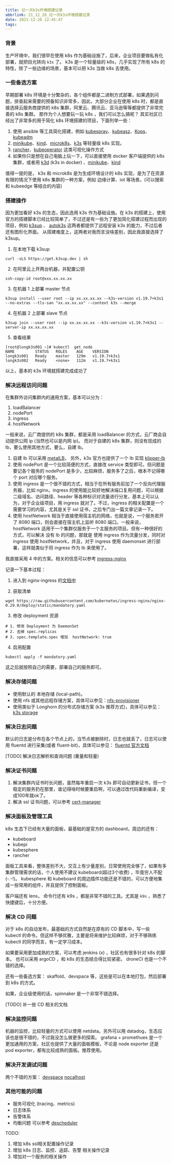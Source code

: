 ```yaml
---
title: 记一次k3s环境搭建记录
abbrlink: 21_12_26_记一次k3s环境搭建记录
date: 2021-12-26 12:45:47
tags:
---
```


### 背景

生产环境中，我们很早在使用 k8s 作为基础设施了，后来，企业项目要做私有化部署，就把目光转向 `k3s` 了。
k3s 是一个轻量级的 k8s，几乎实现了所有 k8s 的特性，除了一些边缘的场景，基本可以把 k3s 当做 k8s 去使用。

### 一些备选方案

早期部署 k8s 环境是十分繁杂的，各个组件都是二进制方式部署，如果遇到问题，排查起来需要的预备知识非常多，因此，大部分企业在使用 k8s 时，都是直接选择云服务商提供的 k8s 集群，阿里云、腾讯云、亚马逊等等都提供了非常完善的 k8s 集群。
那作为个人想要玩一玩 k8s ，我们可以怎么搞呢？ 其实社区已经出了非常多的用于简化 k8s 环境搭建的项目，下面列举一些：
1. 使用 ansible 等工具简化搭建，例如 [kubespray](https://github.com/kubernetes-sigs/kubespray)、[kubeasz](https://github.com/easzlab/kubeasz)、[Kops](https://github.com/kubernetes/kops)、[kubeadm](https://github.com/kubernetes/kubeadm)
3. [minikube](https://github.com/kubernetes/minikube)、[kind](https://github.com/kubernetes-sigs/kind)、[microk8s](https://github.com/ubuntu/microk8s)、[k3s](https://github.com/k3s-io/k3s) 等轻量级 k8s 实现。
4. [rancher](https://github.com/ubuntu/microk8s)、[kubeoperator](https://github.com/KubeOperator/KubeOperator) 这类可视化操作方式
5. 如果你只是想在自己电脑上玩一下，可以直接使用 docker 客户端提供的 k8s 集群，或者用 [k3d](https://github.com/rancher/k3d) (k3s in docker) 、[minikube](https://github.com/kubernetes/minikube)、[kind](https://github.com/kubernetes-sigs/kind)

值得一提的是， k3s 和 microk8s 是为生成环境设计的 k8s 实现，是为了在资源有限的情况下使用 k8s 集群的一种方案，例如 边缘计算、iot 等场景。(可以搜索和 kubeedge 等结合的内容)


### 搭建操作

因为更加看好 k3s 的生态，因此选用 k3s 作为基础设施。在 k3s 的搭建上，使用官方的搭建脚本已经比较简单了，不过还是有一些为了更加简化搭建过程而出现的项目，例如 [k3sup](https://github.com/alexellis/k3sup) 、 [autok3s](https://github.com/cnrancher/autok3s) 这两者都提供了远程安装 k3s 的能力，不过后者还有图形化界面。 从搭建难度上，这两者对我而言没啥差别，因此我直接选择了 k3sup。

1. 在本地下载 k3sup 

```shell
curl -sLS https://get.k3sup.dev | sh
```

2. 在阿里云上开两台机器，并配置公钥
```shell
ssh-copy-id root@xxx.xx.xx.xx
```

3. 在机器 1 上部署 master 节点
```shell
k3sup install --user root --ip xx.xx.xx.xx --k3s-version v1.19.7+k3s1  --no-extras --tls-san "xx.xx.xx.xx" --context k3s --merge
```

4. 在机器 2 上部署 slave 节点
```shell
k3sup join --user root --ip xx.xx.xx.xx --k3s-version v1.19.7+k3s1 --server-ip xx.xx.xx.xx
```

5. 查看结果
```shell
[root@longk3s001 ~]# kubectl  get node
NAME         STATUS   ROLES    AGE    VERSION
longk3s001   Ready    master   129m   v1.19.7+k3s1
longk3s002   Ready    <none>   112m   v1.19.7+k3s1
```

以上，基本的 k3s 环境就搭建完成成功了

### 解决远程访问问题

在集群外访问集群内的通用方案，基本可以分为： 

1. loadBalancer
2. nodePort
3. ingress
4. hostNetwork

一般来说，云厂商提供的 k8s 集群，都是采用 loadBalancer 的方式，云厂商会自动提供公网 ip (当然也可以是内网 ip)。 而对于自建的 k8s 集群，则没有现成的 lb，要么使用其他方式，要么，自建 lb。

1. 自建 lb 可以采用 [metalLB](https://github.com/metallb/metallb)， 另外，k3s 官方也提供了一个 lb 实现 [klipper-lb](https://github.com/k3s-io/klipper-lb)
2. 使用 nodePort 是一个比较简便的方式，直接改 service 类型即可。但问题是要记各个服务的 nodePort 是多少，比较麻烦，服务多了之后，根本不记得哪个 port 对应哪个服务。
3. 使用 ingress 是一个很不错的方式，相当于在所有服务前加了一个反向代理服务器，比如 nginx。ingress 的使用能比较好地解决端口复用问题，可以根据 二级域名、访问路径、header 等各种标识对流量进行分发，基本上可以认为，对于企业级项目，用 ingress 就对了。不过，ingress 的相关配置是一个需要学习的内容，尤其是关于 ssl 证书，之后专门出一篇文章记录一下。
4. 使用 hostNetwork 相当于直接使用宿主机的网络，也就是说，一个服务若开了 8080 端口，则会直接在宿主机上监听 8080 端口。一般来说，hostNetwork 适用于一个集群仅服务于一个主服务的项目。但有一种很好的方式，可以解决 没有 lb 的问题，那就是 使用 ingress 作为流量分发，同时对 ingress 使用 hostNetwork，并且，对于 ingress 使用 daemonset 进行部署，这样就类似于将 ingress 作为 lb 来使用了。

我直接采用 4 中的方案。相关的信息可以参考 [ingress-nginx](https://github.com/kubernetes/ingress-nginx/blob/nginx-0.29.0/docs/deploy/baremetal.md)

记录一下基本过程：
1. 进入到 nginx-ingress 的[文档中](https://github.com/kubernetes/ingress-nginx/blob/nginx-0.29.0/docs/deploy/index.md)

2. 获取清单
```shell
wget https://raw.githubusercontent.com/kubernetes/ingress-nginx/nginx-0.29.0/deploy/static/mandatory.yaml
```

3. 修改 deployment 资源
```shell
# 1. 修改 Deployment 为 DaemonSet
# 2. 去掉 spec.replicas
# 3. spec.template.spec 增加  hostNetwork: true
```

4. 启用配置
```shell
kubectl apply -f mandatory.yaml
```

这之后就按照自己的需要，部署自己的服务即可。

### 解决存储问题

- 使用默认的 本地存储 (local-path)。
- 使用 nfs 或其他远程存储方案，具体可以参见：[nfs-provisioner](https://github.com/kubernetes-sigs/nfs-subdir-external-provisioner)
- 使用类似于 Longhorn 的分布式存储方案 (k3s 推荐方式)，具体可以参见：[k3s storage](https://rancher.com/docs/k3s/latest/en/storage/)
 


### 解决日志问题

默认的日志是分布在各个节点上的，当节点被删除时，日志也就丢了，日志可以使用 fluentd 进行采集(或者 fluent-bit)，具体可以参见： [fluentd 官方文档](https://docs.fluentd.org/)

[TODO] 解决日志解析和查询问题 (重量和轻量)


### 解决证书问题
1. 解决集群内证书时长问题，虽然每年重启一次 k3s 即可自动更新证书，但一个稳定的服务扔在那里，谁记得啥时候要重启啊，可以通过改代码重新编译，变成100年就ok了。
2. 解决 ssl 证书问题，可以参考 [cert-manager](https://cert-manager.io/docs/)


### 解决面板及管理工具

k8s 生态下已经有大量的面板，最基础的是官方的 dashboard，周边的还有：
- kubeboard
- kubepi
- kubesphere
- rancher

面板工具来看，整体差别不大，交互上有少量差别，日常使用完全够了，如果有多集群管理需求的话，个人使用不建议 kubeboard(超过3个收费) ，毕竟穷人不配(-.-!)。 kubesphere 和 kubeboard 的周边插件功能还是不错的，可以方便地集成一些常用的组件，并且提供了控制面板。

客户端还有 lens， 命令行还有 k9s ，都是非常不错的工具。尤其是 `k9s` ，熟悉了快捷键后，十分方便。


### 解决 CD 问题

对于 k8s 的自动发布，最基础的方式自然是在原有的 CD 脚本中，写一些 kubectl 的命令。但这样不够优雅，主要是将来维护比较麻烦，对于不够熟练 kubectl 的同学而言，有一定学习成本。

如果要采用更加成熟的方案，可以考虑 jenkins (x) ，社区也有很多针对 k8s 的脚本。 也可以采用 argoCD ，和 k8s 的生态结合得比较紧密。 droneCI 也是一个不错的选择。

还有一些备选方案： skaffold、devspace 等，这些是可以在本地打包，然后部署到 k8s 的方式。

如果，企业级使用的话，spinnaker 是一个非常不错选择。

[TODO] 补一些 CD 相关的文档


### 解决监控问题

机器的监控，比较轻量的方式可以使用 netdata。另外可以用 datadog，生态应该也是很不错的，不过我没怎么做更多的探索。
grafana + promethues 是一个更加通用的方案，社区也提供了大量的面板模板，不论是 node exporter 还是 pod exporter，都有比较成熟的面板。推荐使用。 


### 解决开发调试问题

两个不错的方案：
[devspace](https://devspace.sh/cli/docs/introduction)
[nocalhost](https://nocalhost.dev/docs/quick-start/)

### 其他可能的问题
- 服务可视化 (tracing、metrics)
- 日志体系
- 告警体系
- 均衡问题 可以参考 [descheduler](https://github.com/kubernetes-sigs/descheduler)


TODO:
1. 增加 k8s ssl相关配置操作记录
2. 增加 k8s 日志、监控、追踪、告警 相关操作记录
3. 增加对一个服务的相关操作
